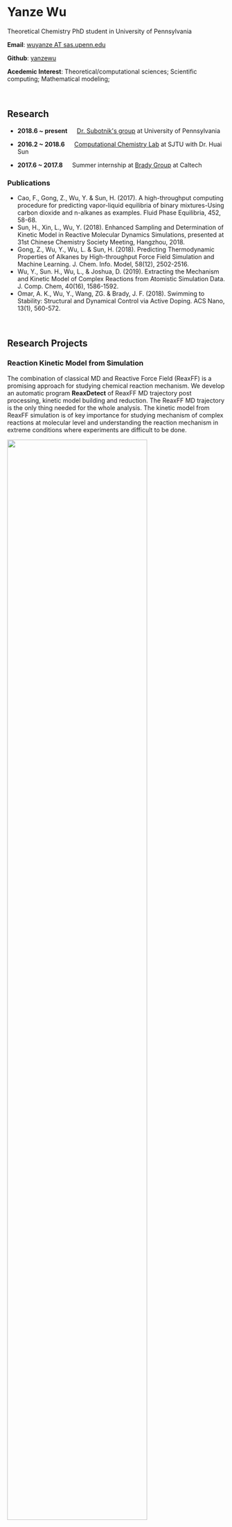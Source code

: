 # Yanze Wu

Theoretical Chemistry PhD student in University of Pennsylvania

__Email__: [wuyanze AT sas.upenn.edu](mailto:wuyanze@sas.upenn.edu)

__Github__: [yanzewu](https://github.com/yanzewu)

__Acedemic Interest__: Theoretical/computational sciences; Scientific computing; Mathematical modeling;

<br>

## Research

- __2018.6 ~ present__ &ensp;&ensp; [Dr. Subotnik's group](https://subotnikgroup.chem.upenn.edu) at University of Pennsylvania

- __2016.2 ~ 2018.6__  &ensp;&ensp; [Computational Chemistry Lab](https://sun.sjtu.edu.cn) at SJTU with Dr. Huai Sun

- __2017.6 ~ 2017.8__ &ensp;&ensp; Summer internship at [Brady Group](http://www.che.caltech.edu/groups/jfb/index.html) at Caltech

### Publications

- Cao, F., Gong, Z., Wu, Y. & Sun, H. (2017). A high-throughput computing procedure for predicting vapor-liquid equilibria of binary mixtures-Using carbon dioxide and n-alkanes as examples. Fluid Phase Equilibria, 452, 58-68.
- Sun, H., Xin, L., Wu, Y. (2018). Enhanced Sampling and Determination of Kinetic Model in Reactive Molecular Dynamics Simulations, presented at 31st Chinese Chemistry Society Meeting, Hangzhou, 2018.
- Gong, Z., Wu, Y., Wu, L. & Sun, H. (2018). Predicting Thermodynamic Properties of Alkanes by High-throughput Force Field Simulation and Machine Learning. J. Chem. Info. Model, 58(12), 2502-2516.
- Wu, Y., Sun. H., Wu, L., & Joshua, D. (2019). Extracting the Mechanism and Kinetic Model of Complex Reactions from Atomistic Simulation Data. J. Comp. Chem, 40(16), 1586-1592.
- Omar, A. K., Wu, Y., Wang, ZG. & Brady, J. F. (2018). Swimming to Stability: Structural and Dynamical Control via Active Doping. ACS Nano, 13(1), 560-572.

<br>

## Research Projects


### Reaction Kinetic Model from Simulation

The combination of classical MD and Reactive Force Field (ReaxFF) is a promising approach for studying chemical reaction mechanism. We develop an
automatic program __ReaxDetect__ of ReaxFF MD trajectory post processing, kinetic model building and reduction. The ReaxFF MD trajectory is the only thing needed for the whole analysis. The kinetic model from ReaxFF simulation is of key importance for studying mechanism of complex reactions at molecular level and understanding the reaction mechanism in extreme conditions where experiments are difficult to be done.

<img src="imgs/ho-cut-network.png" width="80%" style="align:center">

### Active Colloidal Gel

Active materials are entities that can convert chemical fuel into mechanical motion. Active matter exists naturally, such as flocks of animals, bacteria and self-organized proteins in the cell like microtubules. Due to self-propulsion from chemical fuel consumption, active matter systems are in a non-equilibrium state, which results some interesting behavior like self-assembly. Colloidal gel is a typical attractive system which exists widely in biological systems. They are in metastable state and will become phase separated eventually. We want to see the behavior of active particles in a attractive environment and how it can influence the phase separation process of colloidal gel. (Done with Professor [John F. Brady](http://www.che.caltech.edu/groups/jfb/index.html) at Caltech.)

<div align='center'>

<img src="imgs/Snapshot-batch0@200tB.png" align="middle">

__Active matter system with different activity (rotational Peclet number PeR). From left to right, activity becomes higher.__

</div>

### Ionic Liquids

Ionic liquid is a salt in liquid state consisting of ions and short-lived ion pairs. They have been used in various fields such as extraction and separation, catalyst, materials fabrication, analytical technology, and energy. The applications of ionic liquids rely on the knowledge of their most relevant thermodynamic properties, especially transport properties like viscosity and electrical conductivity.

### Graphene Quantum Dots

Graphene quantum dots (GQDs) are quantum dots with 2D carbon sheet with particle size around 10 nm. It can be made from oxidizing grphene oxide or synthized bottom-up. As a new type of graphene derivative, GQDs with tunable bandgap have attracted tremendous concern and research due to quantum confinement and edge effects, which give GQDs a promising application in plenty of fields. We developed an economical and efficient chemical pyrolysis approach to perpare GQDs. We also prepared MoS2-GQD complex and tested the potential application inelectrolysis of water.

<div align='center'>
<img src="imgs/expr_final.png" width="10%"> 
<img src="imgs/pl.png" width="30%">

__Left: GQD sample, Right: 2D Fluorescence Spectrum__

</div>


<br>

## Personal Projects

### [Line](https://github.com/yanzewu/line)

Plotting tool with similar (but simpler) syntax as gnuplot which can create academic plots by default.

### [pyhf](https://github.com/yanzewu/pyhf)

Hartree Fork solution program with pure python.

### [Minesweeper](https://github.com/yanzewu/minesweeper)

A desktop minesweeper game, with auto solver. Qt5 libraries is needed for compile.

<img src="apps/minesweeper/minesweeper-scrshot.png" width="50%">

### Jump! (by Unity3D)

A game similar with Dinasour in Chrome (when having error); 

Download desktop version [here](apps/jump/Jump!_for_PC.rar) (windows);

Download android app [here](apps/jump/Jump!_1.2.2.apk) (version 1.2.2);

<img src="apps/jump/jump-scrshot.png">

### [Maze](/maze) (by OpenGL)

A classical maze game with both 2D and 3D version. I employed both DFS and Prim algorithm for maze generation.

Download desktop version [here](apps/maze/3Dmaze-test-edition4(windows).zip)

<img src="apps/maze/maze-scrshot.png" width="50%">

### [Fast Smiles](https://github.com/yanzewu/fast_smiles)

A [SMILES](https://en.wikipedia.org/wiki/Simplified_molecular-input_line-entry_system) (Simplified molecular-input line-entry system) class written in C++. It is simple and fast with support of rings and multiple bonds. A parser and string generation function is also provided. There is also a canonicalization method using modified CANGEN algorithm. However, complex structure like aromatic ring and atoms heavy than sulfur is not supported currently.

<img src='http://2.bp.blogspot.com/-c-PbpXdua2Q/VHbLUHXM1zI/AAAAAAAAAD8/tWQ911qreGQ/s1600/branch1.gif'>

### [CVM](https://github.com/yanzewu/cvm)

A stack-based virtual machine. Currently it can read cvm-assembly file (*.calca) and a sample is given in the repository.

The instruction set of CVM contains basic data moving and arithmetic functions. Instead of memory address, instructions of CVM contains only a memcode indicating where is the operation number (stack, heap, register, etc.) and the address offset. Also there is a memory manager controls the translation of linear address, memory allocation and read/write of stack, heap and constants.

At first my target was writing a calculator, so I wrote [this](apps/calculator/calculator-stable32.exe). But when my project is growing larger (especially when I adding custom function), I started to feel that this calculator become a tiny virtual machine. So I continue develop it into a real VM.

The VM corresponding to a parser and language ([CSL](https://github.com/yanzewu/csl)), which is still under developing.

### [QuickRT](https://github.com/yanzewu/QuickRT)

Ray tracer with reflection, refraction and anti-aliasing support. It is still under development.

<div align='center'>
    <img src='https://raw.githubusercontent.com/yanzewu/QuickRT/master/screenshots/scene.png' width='50%'>
</div>

### [PyStiff](https://github.com/yanzewu/pystiff)

A small python project offering finite element method (FEM) computation of elastic construction. It handles input file (commands) and data file in text format.


---

_By Yanze Wu 2019_